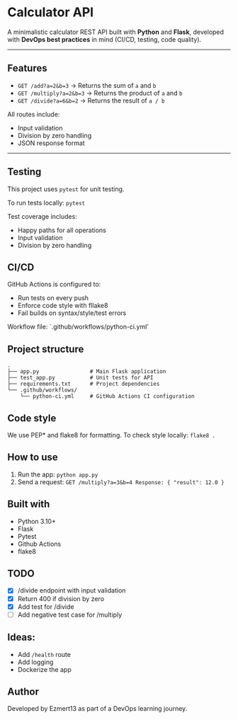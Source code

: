 # Calculator API

A minimalistic calculator REST API built with **Python** and **Flask**, developed with **DevOps best practices** in mind (CI/CD, testing, code quality).

---

## Features

- `GET /add?a=2&b=3` → Returns the sum of `a` and `b`
- `GET /multiply?a=2&b=3` → Returns the product of `a` and `b`
- `GET /divide?a=6&b=2` → Returns the result of `a / b`

All routes include:
- Input validation
- Division by zero handling
- JSON response format

---

## Testing

This project uses `pytest` for unit testing.

To run tests locally:
`pytest`

Test coverage includes:
- Happy paths for all operations
- Input validation
- Division by zero handling

## CI/CD
GitHub Actions is configured to:
- Run tests on every push
- Enforce code style with fllake8
- Fail builds on syntax/style/test errors

Workflow file: `.github/workflows/python-ci.yml'

## Project structure

```
.
├── app.py                # Main Flask application
├── test_app.py           # Unit tests for API
├── requirements.txt      # Project dependencies
└── .github/workflows/
    └── python-ci.yml     # GitHub Actions CI configuration
```

## Code style
We use PEP* and flake8 for formatting.
To check style locally:
`flake8 .`

## How to use

1. Run the app:
`python app.py`
2. Send a request:
`
GET /multiply?a=3&b=4
Response: { "result": 12.0 }
`
## Built with
- Python 3.10+
- Flask
- Pytest
- Github Actions
- flake8

## TODO
- [x] /divide endpoint with input validation
- [x] Return 400 if division by zero
- [x] Add test for /divide
- [ ] Add negative test case for /multiply

##  Ideas:
- Add `/health` route
- Add logging
- Dockerize the app
 
## Author
Developed by Ezmert13 as part of a DevOps learning journey.
